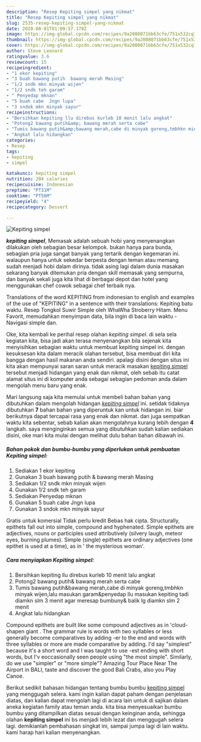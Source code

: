 ```yaml
---
description: "Resep Kepiting simpel yang nikmat"
title: "Resep Kepiting simpel yang nikmat"
slug: 2535-resep-kepiting-simpel-yang-nikmat
date: 2020-08-01T01:09:57.178Z
image: https://img-global.cpcdn.com/recipes/9a2008071bb63cfe/751x532cq70/kepiting-simpel-foto-resep-utama.jpg
thumbnail: https://img-global.cpcdn.com/recipes/9a2008071bb63cfe/751x532cq70/kepiting-simpel-foto-resep-utama.jpg
cover: https://img-global.cpcdn.com/recipes/9a2008071bb63cfe/751x532cq70/kepiting-simpel-foto-resep-utama.jpg
author: Steve Leonard
ratingvalue: 3.6
reviewcount: 15
recipeingredient:
- "1 ekor kepiting"
- "3 buah bawang putih  bawang merah Masing"
- "1/2 sndk mkn minyak wijen"
- "1/2 sndk teh garam"
- " Penyedap mknan"
- "5 buah cabe  Jngn lupa"
- "3 sndok mkn minyak sayur"
recipeinstructions:
- "Bersihkan kepiting llu direbus kurleb 10 menit lalu angkat"
- "Potong2 bawang putih&amp; bawang merah serta cabe"
- "Tumis bawang putih&amp;bawang merah,cabe di minyak goreng,tmbhkn minyak wijen,lalu masukan garam&amp;penyedap llu masukan kepiting tadi diamkn slm 3 menit agar meresap bumbuny&amp; balik lg diamkn slm 2 menit"
- "Angkat lalu hidangkan"
categories:
- Resep
tags:
- kepiting
- simpel

katakunci: kepiting simpel 
nutrition: 204 calories
recipecuisine: Indonesian
preptime: "PT31M"
cooktime: "PT56M"
recipeyield: "4"
recipecategory: Dessert

---
```



![Kepiting simpel](https://img-global.cpcdn.com/recipes/9a2008071bb63cfe/751x532cq70/kepiting-simpel-foto-resep-utama.jpg)

<b><i>kepiting simpel</i></b>, Memasak adalah sebuah hobi yang menyenangkan dilakukan oleh sebagian besar kelompok. bukan hanya para bunda, sebagian pria juga sangat banyak yang tertarik dengan kegemaran ini. walaupun hanya untuk sekedar berpesta dengan teman atau memang sudah menjadi hobi dalam dirinya. tidak asing lagi dalam dunia masakan sekarang banyak ditemukan pria dengan skill memasak yang sempurna, dan banyak sekali juga kita lihat di berbagai depot dan hotel yang menggunakan chef cowok sebagai chef terbaik nya.

Translations of the word KEPITING from indonesian to english and examples of the use of &#34;KEPITING&#34; in a sentence with their translations: Kepiting batu waktu. Resep Tongkol Suwir Simple oleh WhaWha Stroberry Hitam. Menu Favorit, memudahkan menyimpan data, bila ingin di baca lain waktu - Navigasi simple dan.

Oke, kita kembali ke perihal resep olahan <i>kepiting simpel</i>. di sela sela kegiatan kita, bisa jadi akan terasa menyenangkan bila sejenak kita menyisihkan sebagian waktu untuk membuat kepiting simpel ini. dengan kesuksesan kita dalam meracik olahan tersebut, bisa membuat diri kita bangga dengan hasil makanan anda sendiri. apalagi disini dengan situs ini kita akan mempunyai saran saran untuk meracik masakan <u>kepiting simpel</u> tersebut menjadi hidangan yang enak dan nikmat, oleh sebab itu catat alamat situs ini di komputer anda sebagai sebagian pedoman anda dalam mengolah menu baru yang enak.


Mari langsung saja kita memulai untuk membeli bahan bahan yang dibutuhkan dalam mengolah hidangan <u><i>kepiting simpel</i></u> ini. setidak tidaknya dibutuhkan <b>7</b> bahan bahan yang diperuntuk kan untuk hidangan ini. biar berikutnya dapat tercapai rasa yang enak dan nikmat. dan juga sempatkan waktu kita sebentar, sebab kalian akan mengolahnya kurang lebih dengan <b>4</b> langkah. saya menginginkan semua yang dibutuhkan sudah kalian sediakan disini, oke mari kita mulai dengan melihat dulu bahan bahan dibawah ini.

<!--inarticleads1-->

##### Bahan pokok dan bumbu-bumbu yang diperlukan untuk pembuatan Kepiting simpel:

1. Sediakan 1 ekor kepiting
1. Gunakan 3 buah bawang putih &amp; bawang merah Masing
1. Sediakan 1/2 sndk mkn minyak wijen
1. Gunakan 1/2 sndk teh garam
1. Sediakan  Penyedap mknan
1. Gunakan 5 buah cabe  Jngn lupa
1. Gunakan 3 sndok mkn minyak sayur


Gratis untuk komersial Tidak perlu kredit Bebas hak cipta. Structurally, epithets fall out into simple, compound and hyphenated. Simple epithets are adjectives, nouns or participles used attributively (silvery laugh, meteor eyes, burning plumes). Simple (single) epithets are ordinary adjectives (one epithet is used at a time), as in &#39; the mysterious woman&#39;. 

<!--inarticleads2-->

##### Cara menyiapkan Kepiting simpel:

1. Bersihkan kepiting llu direbus kurleb 10 menit lalu angkat
1. Potong2 bawang putih&amp; bawang merah serta cabe
1. Tumis bawang putih&amp;bawang merah,cabe di minyak goreng,tmbhkn minyak wijen,lalu masukan garam&amp;penyedap llu masukan kepiting tadi diamkn slm 3 menit agar meresap bumbuny&amp; balik lg diamkn slm 2 menit
1. Angkat lalu hidangkan


Compound epithets are built like some compound adjectives as in &#39;cloud-shapen giant \. The grammar rule is words with two syllables or less generally become comparatives by adding -er to the end and words with three syllables or more are made comparative by adding. I&#39;d say &#34;simplest&#34; because it&#39;s a short word and I was taught to use -est ending with short words, but I&#39;v eoccasionally seen people using &#34;the most simple&#34;. Similarly, do we use &#34;simpler&#34; or &#34;more simple&#34;? Amazing Tour Place Near The Airport in BALI, taste and discover the good Bali Crabs, also you Play Canoe. 

Berikut sedikit bahasan hidangan tentang bumbu bumbu <u>kepiting simpel</u> yang menggugah selera. kami ingin kalian dapat paham dengan penjelasan diatas, dan kalian dapat mengolah lagi di acara lain untuk di sajikan dalam aneka kegiatan family atau teman anda. kita bisa menyesuaikan bumbu bumbu yang ditampilkan diatas sesuai dengan keinginan anda, sehingga olahan <b>kepiting simpel</b> ini bs menjadi lebih lezat dan menggugah selera lagi. demikianlah pembahasan singkat ini, sampai jumpa lagi di lain waktu. kami harap hari kalian menyenangkan.
